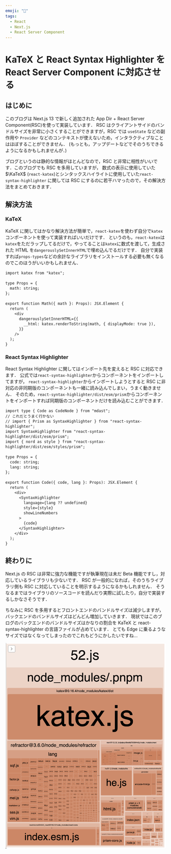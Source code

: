 ```yaml
---
emoji: "🧐"
tags:
  - React
  - Next.js
  - React Server Component
---
```


# KaTeX と React Syntax Highlighter を React Server Component に対応させる

## はじめに

このブログは Next.js 13 で新しく追加された App Dir + React Server Component(RSC)を使って実装しています．
RSC はクライアントサイドのバンドルサイズを非常に小さくすることができますが，RSC では `useState` などの副作用や
`Provider` などのコンテキストが使えないため，インタラクティブなことはほぼすることができません．
(もっとも，アップデートなどでそのうちできるようになるかもしれませんが．)

ブログというのは静的な情報がほとんどなので，RSC と非常に相性がいいです．このブログでも RSC を多用していますが，
数式の表示に使用していた $\KaTeX$ (`react-katex`)とシンタックスハイライトに使用していた`react-syntax-highlighter`
に関しては RSC にするのに若干ハマったので，その解決方法をまとめておきます．

## 解決方法

### KaTeX

KaTeX に関してはかなり解決方法が簡単で，`react-katex`を使わず自分で`katex`コンポーネントを使って実装すればいいだけです．
というのも，`react-katex`は`katex`をただラップしてるだけで，やってることは`katex`に数式を渡して，生成された HTML を`dangerouslySetInnerHTML`で埋め込んでるだけです．
自分で実装すれば`props-types`などの余計なライブラリをインストールする必要も無くなるのでこのほうがいいかもしれません．

```tsx
import katex from "katex";

type Props = {
  math: string;
};

export function Math({ math }: Props): JSX.Element {
  return (
    <div
      dangerouslySetInnerHTML={{
        __html: katex.renderToString(math, { displayMode: true }),
      }}
    />
  );
}
```

### React Syntax Highlighter

React Syntax Highlighter に関してはインポート先を変えると RSC に対応できます．
公式では`react-syntax-highlighter`からコンポーネントをインポートしてますが，
`react-syntax-highlighter`からインポートしようとすると RSC に非対応の非同期版のコンポーネントも一緒に読み込んでしまい，うまく動きません．
そのため，`react-syntax-highlighter/dist/esm/prism`からコンポーネントをインポートすれば同期版のコンポーネントだけを読み込むことができます．

```tsx
import type { Code as CodeNode } from "mdast";
// これだとうまく行かない
// import { Prism as SyntaxHighlighter } from "react-syntax-highlighter";
import SyntaxHighlighter from "react-syntax-highlighter/dist/esm/prism";
import { nord as style } from "react-syntax-highlighter/dist/esm/styles/prism";

type Props = {
  code: string;
  lang: string;
};

export function Code({ code, lang }: Props): JSX.Element {
  return (
    <div>
      <SyntaxHighlighter
        language={lang ?? undefined}
        style={style}
        showLineNumbers
      >
        {code}
      </SyntaxHighlighter>
    </div>
  );
}
```

## 終わりに

Next.js の RSC は非常に強力な機能ですが執筆現在は未だ Beta 機能ですし，対応しているライブラリも少ないです．
RSC が一般的になれば，そのうちライブラリ側も RSC に対応していることを明示するようになるかもしれません．
そうなるまではライブラリのソースコードを読んだり実際に試したり，自分で実装するしかなさそうです．

ちなみに RSC を多用するとフロントエンドのバンドルサイズは減少しますが，バックエンドのバンドルサイズはどんどん増加していきます．
現状ではこのブログのバックエンドのバンドルサイズはかなりの割合を KaTeX と react-syntax-highlighter の言語ファイルが占めています．
とても Edge に乗るようなサイズではなくなってしまったのでこれもどうにかしたいですね...

![バックエンドのバンドルサイズ](./bundle-size.png)
